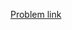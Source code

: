 <a href="https://www.hackerrank.com/contests/hack-the-interview-v-asia-pacific/challenges/candy-crush-4/problem">Problem link</a>
